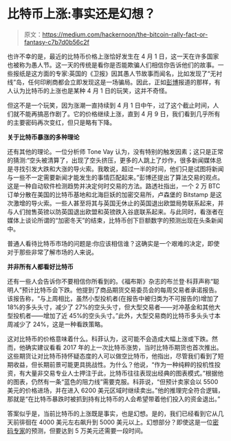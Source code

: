 # 比特币上涨:事实还是幻想？

> 原文：<https://medium.com/hackernoon/the-bitcoin-rally-fact-or-fantasy-c7b7d0b56c2f>

也许不幸的是，最近的比特币价格上涨恰好发生在 4 月 1 日，这一天在许多国家也被称为愚人节。这一天的传统是看你是否能欺骗人们相信你告诉他们的故事。一些报纸是这方面的专家:英国的《卫报》因其愚人节故事而闻名，比如发现了“无衬线”岛，任何印刷商都会立即发现这是一场骗局。因此，正如[彭博](https://www.bloomberg.com/news/articles/2019-04-02/bitcoin-s-60-minute-surge-isn-t-changing-pros-outlook-yet)报道的那样，有人认为比特币的上涨也是某种 4 月 1 日的玩笑，这并不奇怪。

但这不是一个玩笑，因为涨潮一直持续到 4 月 1 日中午，过了这个截止时间，人们就不能再搞恶作剧了。它的价格继续上涨，直到 4 月 9 日，我们看到几乎所有的主要密码再次变红，但只是略有下降。

**关于比特币暴涨的多种理论**

还有其他的理论。一位分析师 Tone Vay 认为，没有特别的触发因素；这只是正常的猜测:“空头被清算了，出现了空头挤压，更多的人跳上了炒作，很多新闻媒体总是寻找引发大跌和大涨的导火索。我敢说，超过一半的时间，他们只是试图将新闻与一些不一定需要新闻才能发生的事情匹配起来。”彭博还提出了算法交易的观点。这是一种自动软件检测趋势并决定何时交易的方法。路透社指出，一个 2 万 BTC 订单分散在美国的比特币基地和北海巨妖的加密交易所，卢森堡的 Bitstamp 是这次激增的导火索。一些人甚至将其与英国无休止的英国退出欧盟局势联系起来，并与人们抛售英镑以防英国退出欧盟和英镑跌入谷底联系起来。与此同时，看涨者在媒体上谈论所谓的“加密冬天”的结束，比特币创下巨额数字的预测出现在头条新闻中。

普通人看待比特币市场的问题是:你应该相信谁？这确实是一个艰难的决定，即使对于那些非常了解市场的人来说。

**并非所有人都看好比特币**

还有一些人会告诉你不要相信你所看到的。《福布斯》杂志的布兰登·科菲声称“聪明人”预计比特币会下跌。他提到了商品期货交易委员会的每周交易者承诺报告。该报告称，“与上周相比，虽然小型投机者(在报告中被归类为不可报告的)增加了 18%的多头头寸，减少了 27%的空头头寸，但大型交易者——对冲基金和其他大型投机者——增加了近 45%的空头头寸。”此外，大型交易商的比特币多头头寸本周减少了 24%，这是一种看跌策略。

这对比特币的价格意味着什么。科菲认为，这可能不会造成大幅上涨或下跌。然而，他确实建议看看 2017 年的上一次比特币涨势，当时比特币期货也首次推出。这些期货让对比特币持怀疑态度的人可以做空比特币，他指出，尽管我们看到了短期收益，但长期前景可能更具挑战性。为什么？他说，“作为一种纯粹的投机性投资，有大量非交易专业人士押注于此，比特币往往表现出经典的图表模式。”根据他的图表，仍然有一条“蓝色的阻力线”需要克服。科菲说，“但预计卖家会以 5500 美元的价格进场，并在进入 6200 美元区域时继续卖出。”他的推理完全符合逻辑，那就是“在比特币暴跌时被抓到持有比特币的人会希望带着他们投入的资金退出。”

答案似乎是，当前比特币的上涨既是事实，也是幻想。是的，我们已经看到它从几天前徘徊在 4000 美元左右飙升到 5000 美元以上。幻想部分？即使这是一位[密码专家](https://www.ccn.com/50000-crypto-guru-reveals-dizzying-bitcoin-price-target)的预测，但要达到 5 万美元还需要一段时间。